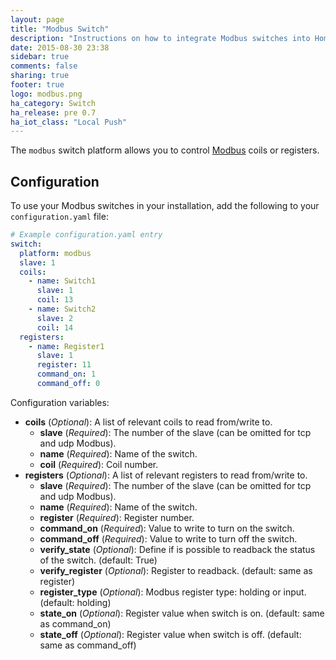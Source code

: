 ```yaml
---
layout: page
title: "Modbus Switch"
description: "Instructions on how to integrate Modbus switches into Home Assistant."
date: 2015-08-30 23:38
sidebar: true
comments: false
sharing: true
footer: true
logo: modbus.png
ha_category: Switch
ha_release: pre 0.7
ha_iot_class: "Local Push"
---
```



The `modbus` switch platform allows you to control [Modbus](http://www.modbus.org/) coils or registers.

## Configuration

To use your Modbus switches in your installation, add the following to your `configuration.yaml` file:

```yaml
# Example configuration.yaml entry
switch:
  platform: modbus
  slave: 1
  coils:
    - name: Switch1
      slave: 1
      coil: 13
    - name: Switch2
      slave: 2
      coil: 14
  registers:
    - name: Register1
      slave: 1
      register: 11
      command_on: 1
      command_off: 0
```

Configuration variables:

- **coils** (*Optional*): A list of relevant coils to read from/write to.
  - **slave** (*Required*): The number of the slave (can be omitted for tcp and udp Modbus).
  - **name** (*Required*): Name of the switch.
  - **coil** (*Required*): Coil number.
- **registers** (*Optional*): A list of relevant registers to read from/write to.
  - **slave** (*Required*): The number of the slave (can be omitted for tcp and udp Modbus).
  - **name** (*Required*): Name of the switch.
  - **register** (*Required*): Register number.
  - **command_on** (*Required*): Value to write to turn on the switch.
  - **command_off** (*Required*): Value to write to turn off the switch.
  - **verify_state** (*Optional*): Define if is possible to readback the status of the switch. (default: True)
  - **verify_register** (*Optional*): Register to readback. (default: same as register)
  - **register_type** (*Optional*): Modbus register type: holding or input. (default: holding)
  - **state_on** (*Optional*): Register value when switch is on. (default: same as command_on)
  - **state_off** (*Optional*): Register value when switch is off. (default: same as command_off)
